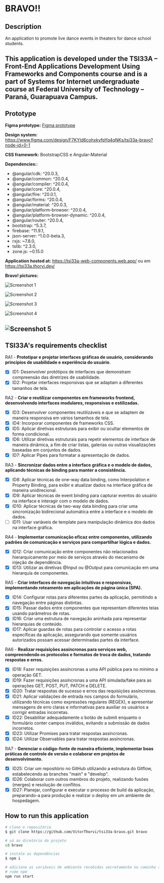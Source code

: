 # BRAVO!!

## Description

An application to promote live dance events in theaters for dance school students.

This application is developed under the TSI33A – Front-End Applications Development Using Frameworks and Components course and is a part of Systems for Internet undergraduate course at Federal University of Technology – Paraná, Guarapuava Campus.
---

## Prototype

**Figma prototype:** [Figma prototype](https://www.figma.com/design/F7KYId6cohxkvfpYq4qNKs/Bravo-?node-id=4-2&t=HMKtB8GVXNhpDMHQ-1)

**Design system:** https://www.figma.com/design/F7KYId6cohxkvfpYq4qNKs/tsi33a-bravo?node-id=0-1

**CSS framework:** BootstrapCSS e Angular-Material

**Dependencies:**:

* @angular/cdk: ^20.0.3,
* @angular/common: ^20.0.4,
* @angular/compiler: ^20.0.4,
* @angular/core: ^20.0.4,
* @angular/fire: ^20.0.1,
* @angular/forms: ^20.0.4,
* @angular/material: ^20.0.3,
* @angular/platform-browser: ^20.0.4,
* @angular/platform-browser-dynamic: ^20.0.4,
* @angular/router: ^20.0.4,
* bootstrap: ^5.3.7,
* firebase: ^11.9.1,
* json-server: ^1.0.0-beta.3,
* rxjs: ~7.8.0,
* tslib: ^2.3.0,
* zone.js: ~0.15.0

**Application hosted at:** https://tsi33a-web-components.web.app/ ou em https://tsi33a.thorvi.dev/

**Bravo! pictures:**

![Screenshot 1](snapshots/screenshot1.png)

![Screenshot 2](snapshots/screenshot2.png)

![Screenshot 3](snapshots/screenshot3.png)

![Screenshot 4](snapshots/screenshot4.png)

![Screenshot 5](snapshots/screenshot5.png)
---

## TSI33A's requirements checklist

RA1 - **Prototipar e projetar interfaces gráficas de usuário, considerando princípios de usabilidade e experiência do usuário**.

- [x] ID1: Desenvolver protótipos de interfaces que demonstram compreensão das diretrizes de usabilidade.
- [x] ID2: Projetar interfaces responsivas que se adaptam a diferentes tamanhos de tela.

RA2 - **Criar e reutilizar componentes em frameworks frontend, desenvolvendo interfaces modulares, responsivas e estilizadas.**

- [x] ID3: Desenvolver componentes reutilizáveis e que se adaptem de maneira responsiva em vários tamanhos de tela.
- [x] ID4: Incorporar componentes de frameworks CSS.
- [x] ID5: Aplicar diretivas estruturais para exibir ou ocultar elementos de forma condicional.
- [x] ID6: Utilizar diretivas estruturais para repetir elementos de interface de maneira dinâmica, a fim de criar listas, galerias ou outras visualizações baseadas em conjuntos de dados.
- [x] ID7: Aplicar Pipes para formatar a apresentação de dados.

RA3 - **Sincronizar dados entre a interface gráfica e o modelo de dados, aplicando técnicas de binding para manter a consistência.**

- [x] ID8: Aplicar técnicas de one-way data binding, como Interpolation e Property Binding, para exibir e atualizar dados na interface gráfica de maneira unidirecional.
- [x] ID9: Aplicar técnicas de event binding para capturar eventos do usuário na interface e interagir com o modelo de dados.
- [x] ID10: Aplicar técnicas de two-way data binding para criar uma sincronização bidirecional automática entre a interface e o modelo de dados.
- [ ] ID11: Usar variáveis de template para manipulação dinâmica dos dados na interface gráfica.

RA4 - **Implementar comunicação eficaz entre componentes, utilizando padrões de comunicação e serviços para compartilhar lógica e dados.**

- [x] ID12: Criar comunicação entre componentes não relacionados hierarquicamente por meio de serviços através do mecanismo de injeção de dependência.
- [x] ID13: Utilizar as diretivas @Input ou @Output para comunicação em uma hierarquia de componentes.

RA5 - **Criar interfaces de navegação intuitivas e responsivas, implementando roteamento em aplicações de página única (SPA).**

- [x] ID14: Configurar rotas para diferentes partes da aplicação, permitindo a navegação entre páginas distintas.
- [x] ID15: Passar dados entre componentes que representam diferentes telas usando parâmetros de rotas.
- [x] ID16: Criar uma estrutura de navegação aninhada para representar hierarquias de conteúdo.
- [x] ID17: Aplicar guardas de rotas para controlar o acesso a rotas específicas da aplicação, assegurando que somente usuários autorizados possam acessar determinadas partes da interface.

RA6 - **Realizar requisições assíncronas para serviços web, compreendendo os protocolos e formatos de troca de dados, tratando respostas e erros.**

- [x] ID18: Fazer requisições assíncronas a uma API pública para no mínimo a operação GET.
- [x] ID19: Fazer requisições assíncronas a uma API simulada/fake para as operações GET, POST, PUT, PATCH e DELETE.
- [x] ID20: Tratar respostas de sucesso e erros das requisições assíncronas.
- [x] ID21: Aplicar validações de entrada nos campos do formulário, utilizando técnicas como expressões regulares (REGEX), e apresentar mensagens de erro claras e informativas para auxiliar os usuários a corrigir entradas incorretas.
- [x] ID22: Desabilitar adequadamente o botão de submit enquanto o formulário conter campos inválidos, evitando a submissão de dados incorretos.
- [x] ID23: Utilizar Promises para tratar respostas assíncronas.
- [x] ID24: Utilizar Observables para tratar respostas assíncronas.

RA7 - **Gerenciar o código-fonte de maneira eficiente, implementar boas práticas de controle de versão e colaborar em projetos de desenvolvimento.**

- [x] ID25: Criar um repositório no GitHub utilizando a estrutura do Gitflow, estabelecendo as branches "main" e "develop".
- [x] ID26: Colaborar com outros membros do projeto, realizando fusões (merges) e resolução de conflitos.
- [x] ID27: Planejar, configurar e executar o processo de build da aplicação, preparando-a para produção e realizar o deploy em um ambiente de hospedagem.

## How to run this application

```bash
# clone o repositório
$ git clone https://github.com/VitorThorvi/tsi33a-bravo.git bravo

# vá ao diretório do projeto
cd bravo

# instale as dependências
$ npm i

# adicione as variáveis de ambiente recebidas secretamente no caminho src/environments/environment.prod.ts
# rode npm
npm run start

```


